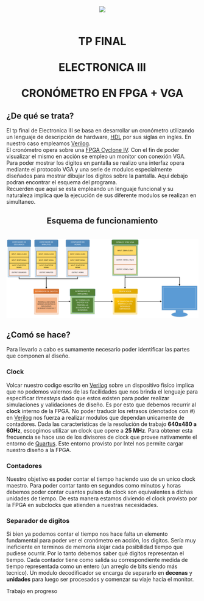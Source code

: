 <div align = "center">
  <img src = "https://www.itba.edu.ar/intranet/comunicacion/wp-content/uploads/sites/7/2016/12/ITBA_Logo-01.png">
  </br></br>
</div>
<h1>
    <div align="center">
      <b>TP FINAL</b></br>
        </br>
      <b>ELECTRONICA III</b>
        </br>
    </div>
  </br>
   <div align="center">
      <b>CRONÓMETRO EN FPGA + VGA</b>
    </div>
  
</h1>
<h2>¿De qué se trata?</h2>
El tp final de Electronica III se basa en desarrollar un cronómetro utilizando un lenguaje de descripción de hardware, 
<a href ="https://en.wikipedia.org/wiki/Hardware_description_language">HDL</a> por sus siglas en ingles. En nuestro caso empleamos 
<a href ="https://es.wikipedia.org/wiki/Verilog"> Verilog</a>.
<br> 
El cronómetro opera sobre una <a href ="https://www.intel.com/content/www/us/en/products/programmable/fpga/cyclone-iv.html">FPGA Cyclone IV</a>.
Con el fin de poder visualizar el mismo en acción se empleo un monitor con conexión VGA.
Para poder mostrar los digitos en pantalla se realizo una interfaz opera mediante el protocolo VGA y una serie de modulos especialmente 
diseñados para mostrar dibujar los digitos sobre la pantalla.
Aquí debajo podran encontrar el esquema del programa.
<br>
Recuerden que aquí se esta empleando un lenguaje funcional y su naturaleza implica que la ejecución de sus diferente modulos 
se realizan en simultaneo.
<div align = "center">
  <h2>Esquema de funcionamiento</h2>
  </br>
  <img src = "https://github.com/ITBA-E3-2018/tpf-team-6/blob/master/ESQUEMA%20DE%20FUNCIONAMIENTO/Drawing1.png?raw=true">
</div>
<h2>¿Comó se hace?</h2>
Para llevarlo a cabo es sumamente necesario poder identificar las partes que componen al diseño.
<h3>Clock</h3>
Volcar nuestro codigo escrito en <a href ="https://es.wikipedia.org/wiki/Verilog"> Verilog</a> sobre un dispositivo fisíco implica que no podemos valernos de las facilidades que nos brinda el lenguaje para especificar <i>timesteps</i> dado que estos existen para poder realizar simulaciones y validaciones de diseño. Es por esto que debemos recurrir al <b>clock</b> interno de la FPGA. No poder traducir los retrasos (denotados con #) en <a href ="https://es.wikipedia.org/wiki/Verilog"> Verilog</a> nos fuerza a realizar modulos que dependan unicamente de contadores.
Dada las caracteristicas de la resolución de trabajo <b>640x480 a 60Hz</b>, escogimos utilizar un clock que opere a <b>25 MHz</b>. Para obtener esta frecuencia se hace uso de los divisores de clock que provee nativamente el entorno de <a href ="https://www.intel.com/content/www/us/en/software/programmable/quartus-prime/overview.html">Quartus</a>. Este entorno provisto por Intel nos permite cargar nuestro diseño a la FPGA.

<h3>Contadores</h3>
Nuestro objetivo es poder contar el tiempo haciendo uso de un unico clock maestro. Para poder contar tanto en segundos como minutos y horas debemos poder contar cuantos pulsos de clock son equivalentes a dichas unidades de tiempo. De esta manera estamos diviendo el clock provisto por la FPGA en subclocks que atienden a nuestras necesidades. 

<h3>Separador de digitos</h3>
Si bien ya podemos contar el tiempo nos hace falta un elemento fundamental para poder ver el cronómetro en acción, los digitos. Sería muy ineficiente en terminos de memoria alojar cada posibilidad tiempo que pudiese ocurrir. Por lo tanto debemos saber qué digitos representan el tiempo.
Cada contador tiene como salida su correspondiente medida de tiempo representada como un entero (un arreglo de bits siendo más tecnico). Un modulo decodificador se encarga de separarlo en <b>decenas</b> y <b>unidades</b> para luego ser procesados y comenzar su viaje hacia el monitor.

Trabajo en progreso


